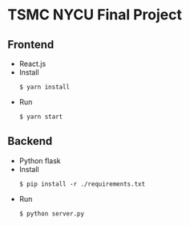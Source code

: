 # TSMC NYCU Final Project
## Frontend
- React.js
- Install
    ```
    $ yarn install
    ```
- Run
    ```
    $ yarn start
    ```

## Backend
- Python flask
- Install
    ```
    $ pip install -r ./requirements.txt
    ```
- Run
    ```
    $ python server.py
    ```

